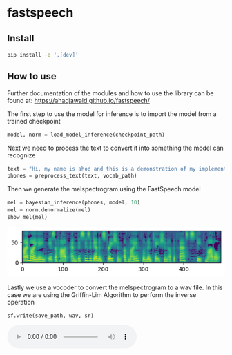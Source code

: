 # fastspeech

<!-- WARNING: THIS FILE WAS AUTOGENERATED! DO NOT EDIT! -->

## Install

``` sh
pip install -e '.[dev]'
```

## How to use

Further documentation of the modules and how to use the library can be
found at: https://ahadjawaid.github.io/fastspeech/

The first step to use the model for inference is to import the model
from a trained checkpoint

``` python
model, norm = load_model_inference(checkpoint_path)
```

Next we need to process the text to convert it into something the model
can recognize

``` python
text = "Hi, my name is ahod and this is a demonstration of my implementation of the fast speech model"
phones = preprocess_text(text, vocab_path)
```

Then we generate the melspectrogram using the FastSpeech model

``` python
mel = bayesian_inference(phones, model, 10)
mel = norm.denormalize(mel)
show_mel(mel)
```

![](index_files/figure-commonmark/cell-4-output-1.png)

Lastly we use a vocoder to convert the melspectrogram to a wav file. In
this case we are using the Griffin-Lim Algorithm to perform the inverse
operation

``` python
sf.write(save_path, wav, sr)
```

<audio src="https://github.com/ahadjawaid/fastspeech/blob/main/sample_data/demonstration.wav?raw=true" controls>
Your browser does not support the audio element.
</audio>
